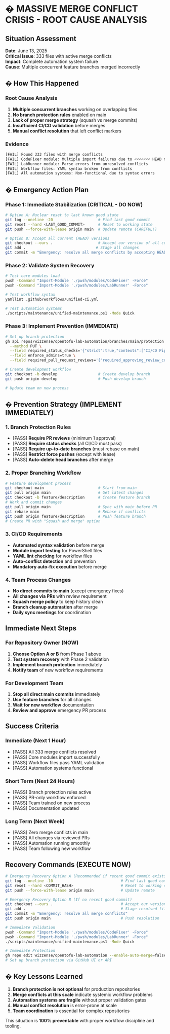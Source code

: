 # � MASSIVE MERGE CONFLICT CRISIS - ROOT CAUSE ANALYSIS

##  Situation Assessment

**Date**: June 13, 2025  
**Critical Issue**: 333 files with active merge conflicts  
**Impact**: Complete automation system failure  
**Cause**: Multiple concurrent feature branches merged incorrectly

## � How This Happened

### Root Cause Analysis
1. **Multiple concurrent branches** working on overlapping files
2. **No branch protection rules** enabled on main
3. **Lack of proper merge strategy** (squash vs merge commits)
4. **Insufficient CI/CD validation** before merges
5. **Manual conflict resolution** that left conflict markers

### Evidence
```bash
[FAIL] Found 333 files with merge conflicts
[FAIL] CodeFixer module: Multiple import failures due to <<<<<<< HEAD markers
[FAIL] LabRunner module: Parse errors from unresolved conflicts
[FAIL] Workflow files: YAML syntax broken from conflicts
[FAIL] All automation systems: Non-functional due to syntax errors
```

## � Emergency Action Plan

### Phase 1: Immediate Stabilization (CRITICAL - DO NOW)
```bash
# Option A: Nuclear reset to last known good state
git log --oneline -20                    # Find last good commit
git reset --hard <LAST_GOOD_COMMIT>      # Reset to working state
git push --force-with-lease origin main  # Update remote (CAREFUL!)

# Option B: Accept all current (HEAD) versions
git checkout --ours .                    # Accept our version of all conflicts
git add .                               # Stage all changes
git commit -m "Emergency: resolve all merge conflicts by accepting HEAD"
```

### Phase 2: Validate System Recovery
```bash
# Test core modules load
pwsh -Command "Import-Module './pwsh/modules/CodeFixer' -Force"
pwsh -Command "Import-Module './pwsh/modules/LabRunner' -Force"

# Test workflow syntax
yamllint .github/workflows/unified-ci.yml

# Test automation systems
./scripts/maintenance/unified-maintenance.ps1 -Mode Quick
```

### Phase 3: Implement Prevention (IMMEDIATE)
```bash
# Set up branch protection
gh api repos/wizzense/opentofu-lab-automation/branches/main/protection \
  --method PUT \
  --field required_status_checks='{"strict":true,"contexts":["CI/CD Pipeline"]}' \
  --field enforce_admins=true \
  --field required_pull_request_reviews='{"required_approving_review_count":1}'

# Create development workflow
git checkout -b develop                  # Create develop branch
git push origin develop                  # Push develop branch

# Update team on new process
```

## � Prevention Strategy (IMPLEMENT IMMEDIATELY)

### 1. Branch Protection Rules
- [PASS] **Require PR reviews** (minimum 1 approval)
- [PASS] **Require status checks** (all CI/CD must pass)
- [PASS] **Require up-to-date branches** (must rebase on main)
- [PASS] **Restrict force pushes** (except with lease)
- [PASS] **Auto-delete head branches** after merge

### 2. Proper Branching Workflow
```bash
# Feature development process
git checkout main                        # Start from main
git pull origin main                     # Get latest changes
git checkout -b feature/description      # Create feature branch
# Work and commit changes
git pull origin main                     # Sync with main before PR
git rebase main                          # Rebase if conflicts
git push origin feature/description      # Push feature branch
# Create PR with "Squash and merge" option
```

### 3. CI/CD Requirements
- **Automated syntax validation** before merge
- **Module import testing** for PowerShell files
- **YAML lint checking** for workflow files
- **Auto-conflict detection** and prevention
- **Mandatory auto-fix execution** before merge

### 4. Team Process Changes
- **No direct commits to main** (except emergency fixes)
- **All changes via PRs** with review requirement
- **Squash merge policy** to keep history clean
- **Branch cleanup automation** after merge
- **Daily sync meetings** for coordination

##  Immediate Next Steps

### For Repository Owner (NOW)
1. **Choose Option A or B** from Phase 1 above
2. **Test system recovery** with Phase 2 validation
3. **Implement branch protection** immediately
4. **Notify team** of new workflow requirements

### For Development Team
1. **Stop all direct main commits** immediately
2. **Use feature branches** for all changes
3. **Wait for new workflow** documentation
4. **Review and approve** emergency PR process

##  Success Criteria

### Immediate (Next 1 Hour)
- [PASS] All 333 merge conflicts resolved
- [PASS] Core modules import successfully
- [PASS] Workflow files pass YAML validation
- [PASS] Automation systems functional

### Short Term (Next 24 Hours)
- [PASS] Branch protection rules active
- [PASS] PR-only workflow enforced
- [PASS] Team trained on new process
- [PASS] Documentation updated

### Long Term (Next Week)
- [PASS] Zero merge conflicts in main
- [PASS] All changes via reviewed PRs
- [PASS] Automation running smoothly
- [PASS] Team following new workflow

##  Recovery Commands (EXECUTE NOW)

```bash
# Emergency Recovery Option A (Recommended if recent good commit exists)
git log --oneline -10                              # Find last good commit
git reset --hard <COMMIT_HASH>                     # Reset to working state
git push --force-with-lease origin main            # Update remote

# Emergency Recovery Option B (If no recent good commit)
git checkout --ours .                              # Accept our version of all conflicts  
git add .                                          # Stage resolved files
git commit -m "Emergency: resolve all merge conflicts"
git push origin main                               # Push resolution

# Immediate Validation
pwsh -Command "Import-Module './pwsh/modules/CodeFixer' -Force"
pwsh -Command "Import-Module './pwsh/modules/LabRunner' -Force"
./scripts/maintenance/unified-maintenance.ps1 -Mode Quick

# Immediate Protection
gh repo edit wizzense/opentofu-lab-automation --enable-auto-merge=false
# Set up branch protection via GitHub UI or API
```

## � Key Lessons Learned

1. **Branch protection is not optional** for production repositories
2. **Merge conflicts at this scale** indicate systemic workflow problems  
3. **Automation systems are fragile** without proper validation gates
4. **Manual conflict resolution** is error-prone at scale
5. **Team coordination** is essential for complex repositories

This situation is **100% preventable** with proper workflow discipline and tooling.
